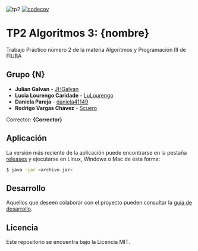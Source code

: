 ![tp2](https://github.com/daniela41149/algo3_tp2/actions/workflows/build.yml/badge.svg) [![codecov](https://codecov.io/gh/daniela41149/algo3_tp2/branch/master/graph/badge.svg)](https://codecov.io/daniela41149/algo3_tp2)

# TP2 Algoritmos 3: {nombre} 

Trabajo Práctico número 2 de la materia Algoritmos y Programación III de FIUBA

## Grupo {N}

* **Julian Galvan** - [JHGalvan](https://github.com/JHGalvan)
* **Lucia Lourengo Caridade** - [LuLourengo](https://github.com/LuLourengo)
* **Daniela Pareja** - [daniela41149](https://github.com/daniela41149)
* **Rodrigo Vargas Chávez** - [Scuero](https://github.com/Scuero)

Corrector: **{Corrector}**

## Aplicación

La versión más reciente de la aplicación puede encontrarse en la pestaña [releases](https://github.com/daniela41149/algo3_tp2/releases/latest) y ejecutarse en Linux, Windows o Mac de esta forma:

```bash
$ java -jar <archivo.jar>
```

## Desarrollo

Aquellos que deseen colaborar con el proyecto pueden consultar la [guía de desarrollo](./docs/Desarrollo.md).

## Licencia

Este repositorio se encuentra bajo la Licencia MIT.


